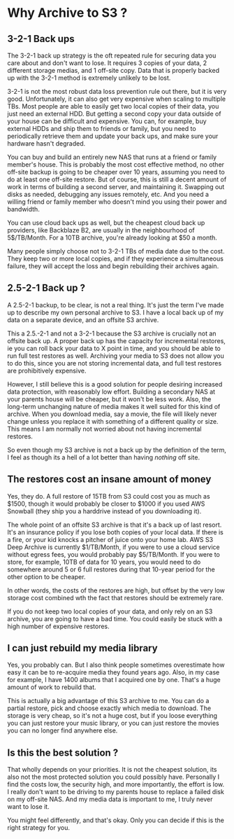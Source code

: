 # Why Archive to S3 ?

## 3-2-1 Back ups
The 3-2-1 back up strategy is the oft repeated rule for securing data you care about and don't want to lose. It requires 3 copies of your data, 2 different storage medias, and 1 off-site copy. Data that is properly backed up with the 3-2-1 method is extremely unlikely to be lost.

3-2-1 is not the most robust data loss prevention rule out there, but it is very good. Unfortunately, it can also get very expensive when scaling to multiple TBs. Most people are able to easily get two local copies of their data, you just need an external HDD. But getting a second copy your data outside of your house can be difficult and expensive. You can, for example, buy external HDDs and ship them to friends or family, but you need to periodically retrieve them and update your back ups, and make sure your hardware hasn't degraded.

You can buy and build an entirely new NAS that runs at a friend or family member's house. This is probably the most cost effective method, no other off-site backup is going to be cheaper over 10 years, assuming you need to do at least one off-site restore. But of course, this is still a decent amount of work in terms of building a second server, and maintaining it. Swapping out disks as needed, debugging any issues remotely, etc. And you need a willing friend or family member who doesn't mind you using their power and bandwidth.

You can use cloud back ups as well, but the cheapest cloud back up providers, like Backblaze B2, are usually in the neighbourhood of 5$/TB/Month. For a 10TB archive, you're already looking at $50 a month.

Many people simply choose not to 3-2-1 TBs of media date due to the cost. They keep two or more local copies, and if they experience a simultaneous failure, they will accept the loss and begin rebuilding their archives again.

## 2.5-2-1 Back up ?
A 2.5-2-1 backup, to be clear, is not a real thing. It's just the term I've made up to describe my own personal archive to S3. I have a local back up of my data on a separate device, and an offsite S3 archive.

This a 2.5.-2-1 and not a 3-2-1 because the S3 archive is crucially not an offsite back up. A proper back up has the capacity for incremental restores, ie you can roll back your data to X point in time, and you should be able to run full test restores as well. Archiving your media to S3 does not allow you to do this, since you are not storing incremental data, and full test restores are prohibitively expensive.

However, I still believe this is a good solution for people desiring increased data protection, with reasonably low effort. Building a secondary NAS at your parents house will be cheaper, but it won't be less work. Also, the long-term unchanging nature of media makes it well suited for this kind of archive. When you download media, say a movie, the file will likely never change unless you replace it with something of a different quality or size. This means I am normally not worried about not having incremental restores.

So even though my S3 archive is not a back up by the definition of the term, I feel as though its a hell of a lot better than having *nothing* off site. 

## The restores cost an insane amount of money
Yes, they do. A full restore of 15TB from S3 could cost you as much as $1500, though it would probably be closer to $1000 if you used AWS Snowball (they ship you a harddrive instead of you downloading it).

The whole point of an offsite S3 archive is that it's a back up of last resort. It's an insurance policy if you lose both copies of your local data. If there is a fire, or your kid knocks a pitcher of juice onto your home lab. AWS S3 Deep Archive is currently $1/TB/Month, if you were to use a cloud service without egress fees, you would probably pay $5/TB/Month. If you were to store, for example, 10TB of data for 10 years, you would need to do somewhere around 5 or 6 full restores during that 10-year period for the other option to be cheaper.

In other words, the costs of the restores are high, but offset by the very low storage cost combined wth the fact that restores should be extremely rare.

If you do not keep two local copies of your data, and only rely on an S3 archive, you are going to have a bad time. You could easily be stuck with a high number of expensive restores.

## I can just rebuild my media library
Yes, you probably can. But I also think people sometimes overestimate how easy it can be to re-acquire media they found years ago. Also, in my case for example, I have 1400 albums that I acquired one by one. That's a huge amount of work to rebuild that.

This is actually a big advantage of this S3 archive to me. You can do a partial restore, pick and choose exactly which media to download. The storage is very cheap, so it's not a huge cost, but if you loose everything you can just restore your music library, or you can just restore the movies you can no longer find anywhere else.

## Is this the best solution ?
That wholly depends on your priorities. It is not the cheapest solution, its also not the most protected solution you could possibly have. Personally I find the costs low, the security high, and more importantly, the effort is low. I really don't want to be driving to my parents house to replace a failed disk on my off-site NAS. And my media data is important to me, I truly never want to lose it.

You might feel differently, and that's okay. Only you can decide if this is the right strategy for you.




